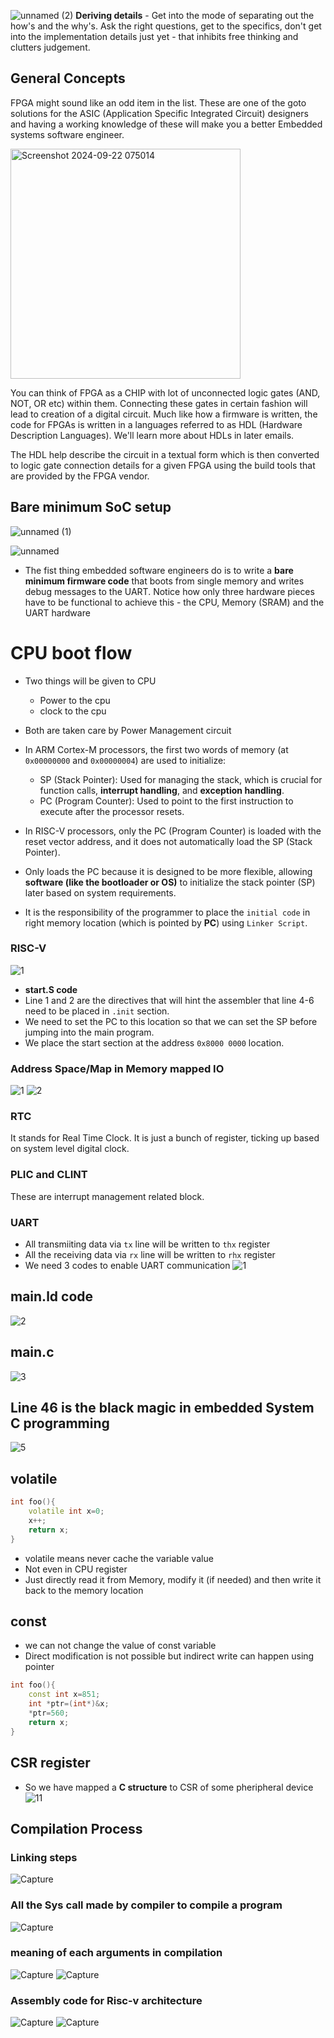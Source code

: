 
![unnamed (2)](https://github.com/user-attachments/assets/6484172d-55ed-4fb7-a58e-0993359375c3)
**Deriving details** - Get into the mode of separating out the how's and the why's. Ask the right questions, get to the specifics, don't get into the implementation details just yet - that inhibits free thinking and clutters judgement.

## General Concepts
FPGA might sound like an odd item in the list. These are one of the goto solutions for the ASIC (Application Specific Integrated Circuit) 
designers and having a working knowledge of these will make you a better Embedded systems software engineer.


<img width="368" alt="Screenshot 2024-09-22 075014" src="https://github.com/user-attachments/assets/66a5b1df-33ca-4c86-b908-d6afb8ae62f4">

You can think of FPGA as a CHIP with lot of unconnected logic gates (AND, NOT, OR etc) within them. Connecting these gates in 
certain fashion will lead to creation of a digital circuit. Much like how a firmware is written, the code for FPGAs is written in a 
languages referred to as HDL (Hardware Description Languages). We'll learn more about HDLs in later emails.

The HDL help describe the circuit in a textual form which is then converted to logic gate connection details for a given FPGA 
using the build tools that are provided by the FPGA vendor.

## Bare minimum SoC setup
![unnamed (1)](https://github.com/user-attachments/assets/f361766f-7b18-445b-8a1d-c6f3b3833816)

![unnamed](https://github.com/user-attachments/assets/ea90fa8b-1233-4995-add7-91e2cd7393e8)
- The fist thing embedded software engineers do is to write a **bare minimum firmware code** that boots from single memory and writes debug messages to the UART. Notice how only three hardware pieces have to be functional to achieve this - the CPU, Memory (SRAM) and the UART hardware



# CPU boot flow
- Two things will be given to CPU
    - Power to the cpu
    - clock to the cpu
 
- Both are taken care by Power Management circuit

- In ARM Cortex-M processors, the first two words of memory (at `0x00000000` and `0x00000004`) are used to initialize:

    - SP (Stack Pointer): Used for managing the stack, which is crucial for function calls, **interrupt handling**, and **exception handling**.
    - PC (Program Counter): Used to point to the first instruction to execute after the processor resets.

- In RISC-V processors, only the PC (Program Counter) is loaded with the reset vector address, and it does not automatically load the SP (Stack Pointer).

- Only loads the PC because it is designed to be more flexible, allowing **software (like the bootloader or OS)** to initialize the stack pointer (SP) later based on system requirements. 

- It is the responsibility of the programmer to place the `initial code` in right memory location (which is pointed by **PC**) using `Linker Script`.

### RISC-V
![1](https://github.com/user-attachments/assets/f33d3db7-5a71-4d9c-83d1-003a797524bc)
- **start.S code**
- Line 1 and 2 are the directives that will hint the assembler that line 4-6 need to be placed in `.init` section.
- We need to set the PC to this location so that we can set the SP before jumping into the main program.
- We place the start section at the address `0x8000 0000` location. 

### Address Space/Map in Memory mapped IO
![1](https://github.com/user-attachments/assets/d1b5367a-a6fe-4fbd-bce4-bf4e166b7f0b)
![2](https://github.com/user-attachments/assets/d4d473b7-6a8f-45f0-bbd8-9c793bf626a8)


### RTC

It stands for Real Time Clock. It is just a bunch of register, ticking up based on system level digital clock. 

### PLIC and CLINT

These are interrupt management related block.

### UART
- All transmiiting data via `tx` line will be written to `thx` register
- All the receiving data via `rx` line will be written to `rhx` register
- We need 3 codes to enable UART communication
![1](https://github.com/user-attachments/assets/44b0428e-c2f1-4743-8d47-e274e5bb6d70)

## main.ld code
![2](https://github.com/user-attachments/assets/77906a59-7d48-4cae-9dc2-cd063ec4dec7)

## main.c 
![3](https://github.com/user-attachments/assets/63ef2562-7c60-4406-b215-10407c0e3861)


## Line 46 is the black magic in embedded System C programming 
![5](https://github.com/user-attachments/assets/6aee6de8-3593-4e72-9f9c-64f2ca09d005)

## volatile
```c++
int foo(){
    volatile int x=0;
    x++;
    return x;
}
```
- volatile means never cache the variable value
- Not even in CPU register
- Just directly read it from Memory, modify it (if needed) and then write it back to the memory location

## const
- we can not change the value of const variable
- Direct modification is not possible but indirect write can happen using pointer
```c++
int foo(){
    const int x=851;
    int *ptr=(int*)&x;
    *ptr=560;
    return x;
}
```

## CSR register
- So we have mapped a **C structure** to CSR of some pheripheral device
![11](https://github.com/user-attachments/assets/41aec02c-e442-4b2b-afc8-612737caaae2)

## Compilation Process
### Linking steps
![Capture](https://github.com/user-attachments/assets/c2f0d4a5-dde9-4d9e-9146-5563697cf8af)

### All the Sys call made by compiler to compile a program
![Capture](https://github.com/user-attachments/assets/19de576f-8773-4d79-b34a-1922b7c0f880)

### meaning of each arguments in compilation
![Capture](https://github.com/user-attachments/assets/753fc47a-677a-484a-b6fe-f195f14b2eb9)
![Capture](https://github.com/user-attachments/assets/ac53851f-5c28-4943-8b2d-e3dfd8d1b8e8)


### Assembly code for Risc-v architecture 
![Capture](https://github.com/user-attachments/assets/b81eabdd-6915-432f-88cb-dc7a2da5a381)
![Capture](https://github.com/user-attachments/assets/452e65c5-fb09-4753-bdbd-f82901dbed07)

